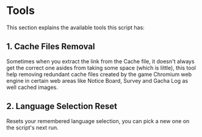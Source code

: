 # Tools

This section explains the available tools this script has:

## 1. Cache Files Removal

Sometimes when you extract the link from the Cache file, it doesn't always get the correct one asides from taking some space (which is little), this tool help removing redundant cache files created by the game Chromium web engine in certain web areas like Notice Board, Survey and Gacha Log as well cached images.

## 2. Language Selection Reset

Resets your remembered language selection, you can pick a new one on the script's next run.
